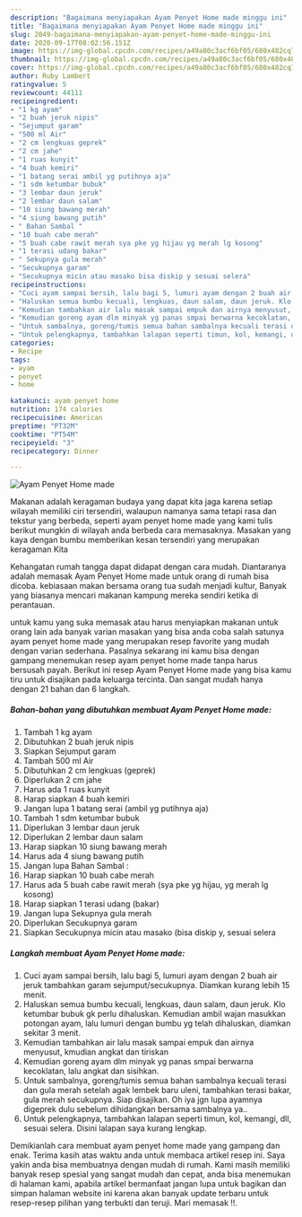 ```yaml
---
description: "Bagaimana menyiapakan Ayam Penyet Home made minggu ini"
title: "Bagaimana menyiapakan Ayam Penyet Home made minggu ini"
slug: 2049-bagaimana-menyiapakan-ayam-penyet-home-made-minggu-ini
date: 2020-09-17T08:02:56.151Z
image: https://img-global.cpcdn.com/recipes/a49a80c3acf6bf05/680x482cq70/ayam-penyet-home-made-foto-resep-utama.jpg
thumbnail: https://img-global.cpcdn.com/recipes/a49a80c3acf6bf05/680x482cq70/ayam-penyet-home-made-foto-resep-utama.jpg
cover: https://img-global.cpcdn.com/recipes/a49a80c3acf6bf05/680x482cq70/ayam-penyet-home-made-foto-resep-utama.jpg
author: Ruby Lambert
ratingvalue: 5
reviewcount: 44111
recipeingredient:
- "1 kg ayam"
- "2 buah jeruk nipis"
- "Sejumput garam"
- "500 ml Air"
- "2 cm lengkuas geprek"
- "2 cm jahe"
- "1 ruas kunyit"
- "4 buah kemiri"
- "1 batang serai ambil yg putihnya aja"
- "1 sdm ketumbar bubuk"
- "3 lembar daun jeruk"
- "2 lembar daun salam"
- "10 siung bawang merah"
- "4 siung bawang putih"
- " Bahan Sambal "
- "10 buah cabe merah"
- "5 buah cabe rawit merah sya pke yg hijau yg merah lg kosong"
- "1 terasi udang bakar"
- " Sekupnya gula merah"
- "Secukupnya garam"
- "Secukupnya micin atau masako bisa diskip y sesuai selera"
recipeinstructions:
- "Cuci ayam sampai bersih, lalu bagi 5, lumuri ayam dengan 2 buah air jeruk tambahkan garam sejumput/secukupnya. Diamkan kurang lebih 15 menit."
- "Haluskan semua bumbu kecuali, lengkuas, daun salam, daun jeruk. Klo ketumbar bubuk gk perlu dihaluskan. Kemudian ambil wajan masukkan potongan ayam, lalu lumuri dengan bumbu yg telah dihaluskan, diamkan sekitar 3 menit."
- "Kemudian tambahkan air lalu masak sampai empuk dan airnya menyusut, kmudian angkat dan tiriskan"
- "Kemudian goreng ayam dlm minyak yg panas smpai berwarna kecoklatan, lalu angkat dan sisihkan."
- "Untuk sambalnya, goreng/tumis semua bahan sambalnya kecuali terasi dan gula merah setelah agak lembek baru uleni, tambahkan terasi bakar, gula merah secukupnya. Siap disajikan. Oh iya jgn lupa ayamnya digeprek dulu sebelum dihidangkan bersama sambalnya ya.."
- "Untuk pelengkapnya, tambahkan lalapan seperti timun, kol, kemangi, dll, sesuai selera. Disini lalapan saya kurang lengkap."
categories:
- Recipe
tags:
- ayam
- penyet
- home

katakunci: ayam penyet home 
nutrition: 174 calories
recipecuisine: American
preptime: "PT32M"
cooktime: "PT54M"
recipeyield: "3"
recipecategory: Dinner

---
```



![Ayam Penyet Home made](https://img-global.cpcdn.com/recipes/a49a80c3acf6bf05/680x482cq70/ayam-penyet-home-made-foto-resep-utama.jpg)

Makanan adalah keragaman budaya yang dapat kita jaga karena setiap wilayah memiliki ciri tersendiri, walaupun namanya sama tetapi rasa dan tekstur yang berbeda, seperti ayam penyet home made yang kami tulis berikut mungkin di wilayah anda berbeda cara memasaknya. Masakan yang kaya dengan bumbu memberikan kesan tersendiri yang merupakan keragaman Kita

Kehangatan rumah tangga dapat didapat dengan cara mudah. Diantaranya adalah memasak Ayam Penyet Home made untuk orang di rumah bisa dicoba. kebiasaan makan bersama orang tua sudah menjadi kultur, Banyak yang biasanya mencari makanan kampung mereka sendiri ketika di perantauan.



untuk kamu yang suka memasak atau harus menyiapkan makanan untuk orang lain ada banyak varian masakan yang bisa anda coba salah satunya ayam penyet home made yang merupakan resep favorite yang mudah dengan varian sederhana. Pasalnya sekarang ini kamu bisa dengan gampang menemukan resep ayam penyet home made tanpa harus bersusah payah.
Berikut ini resep Ayam Penyet Home made yang bisa kamu tiru untuk disajikan pada keluarga tercinta. Dan sangat mudah hanya dengan 21 bahan dan 6 langkah.


<!--inarticleads1-->

##### Bahan-bahan yang dibutuhkan membuat Ayam Penyet Home made:

1. Tambah 1 kg ayam
1. Dibutuhkan 2 buah jeruk nipis
1. Siapkan Sejumput garam
1. Tambah 500 ml Air
1. Dibutuhkan 2 cm lengkuas (geprek)
1. Diperlukan 2 cm jahe
1. Harus ada 1 ruas kunyit
1. Harap siapkan 4 buah kemiri
1. Jangan lupa 1 batang serai (ambil yg putihnya aja)
1. Tambah 1 sdm ketumbar bubuk
1. Diperlukan 3 lembar daun jeruk
1. Diperlukan 2 lembar daun salam
1. Harap siapkan 10 siung bawang merah
1. Harus ada 4 siung bawang putih
1. Jangan lupa  Bahan Sambal :
1. Harap siapkan 10 buah cabe merah
1. Harus ada 5 buah cabe rawit merah (sya pke yg hijau, yg merah lg kosong)
1. Harap siapkan 1 terasi udang (bakar)
1. Jangan lupa  Sekupnya gula merah
1. Diperlukan Secukupnya garam
1. Siapkan Secukupnya micin atau masako (bisa diskip y, sesuai selera




<!--inarticleads2-->

##### Langkah membuat  Ayam Penyet Home made:

1. Cuci ayam sampai bersih, lalu bagi 5, lumuri ayam dengan 2 buah air jeruk tambahkan garam sejumput/secukupnya. Diamkan kurang lebih 15 menit.
1. Haluskan semua bumbu kecuali, lengkuas, daun salam, daun jeruk. Klo ketumbar bubuk gk perlu dihaluskan. Kemudian ambil wajan masukkan potongan ayam, lalu lumuri dengan bumbu yg telah dihaluskan, diamkan sekitar 3 menit.
1. Kemudian tambahkan air lalu masak sampai empuk dan airnya menyusut, kmudian angkat dan tiriskan
1. Kemudian goreng ayam dlm minyak yg panas smpai berwarna kecoklatan, lalu angkat dan sisihkan.
1. Untuk sambalnya, goreng/tumis semua bahan sambalnya kecuali terasi dan gula merah setelah agak lembek baru uleni, tambahkan terasi bakar, gula merah secukupnya. Siap disajikan. Oh iya jgn lupa ayamnya digeprek dulu sebelum dihidangkan bersama sambalnya ya..
1. Untuk pelengkapnya, tambahkan lalapan seperti timun, kol, kemangi, dll, sesuai selera. Disini lalapan saya kurang lengkap.




Demikianlah cara membuat ayam penyet home made yang gampang dan enak. Terima kasih atas waktu anda untuk membaca artikel resep ini. Saya yakin anda bisa membuatnya dengan mudah di rumah. Kami masih memiliki banyak resep spesial yang sangat mudah dan cepat, anda bisa menemukan di halaman kami, apabila artikel bermanfaat jangan lupa untuk bagikan dan simpan halaman website ini karena akan banyak update terbaru untuk resep-resep pilihan yang terbukti dan teruji. Mari memasak !!. 
